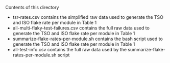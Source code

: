 Contents of this directory
- tsr-rates.csv contains the simplified raw data used to generate the TSO and ISO flake rate per module in Table 1
- all-multi-flaky-test-failures.csv contains the full raw data used to generate the TSO and ISO flake rate per module in Table 1
- summarize-flake-rates-per-module.sh contains the bash script used to generate the TSO and ISO flake rate per module in Table 1
- all-test-info.csv contains the full raw data used by the summarize-flake-rates-per-module.sh script
